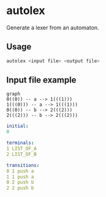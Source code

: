 # autolex

Generate a lexer from an automaton.

## Usage

```bash
autolex <input file> <output file>
```

## Input file example

```mermaid
graph
0((0)) -- a --> 1(((1)))
1(((0))) -- a --> 1(((1)))
0((0)) -- b --> 2(((2)))
2(((2))) -- b --> 2(((2)))
```

```yaml
initial:
0

terminals:
1 LIST_OF_A
2 LIST_OF_B

transitions:
0 1 push a
1 1 push a
0 2 push b
2 2 push b
```